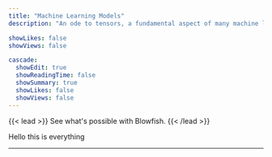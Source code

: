```yaml
---
title: "Machine Learning Models"
description: "An ode to tensors, a fundamental aspect of many machine learning models"

showLikes: false
showViews: false

cascade:
  showEdit: true
  showReadingTime: false
  showSummary: true
  showLikes: false
  showViews: false
---
```


{{< lead >}}
See what's possible with Blowfish.
{{< /lead >}}

Hello this is everything

---
